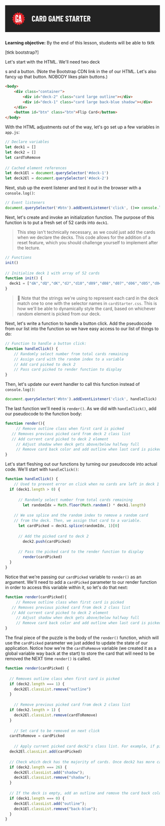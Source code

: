 # ![CSS Card Deck - Creating The Deck](./assets/hero.png)

**Learning objective:** By the end of this lesson, students will be able to tktk

[tktk bootstrap?]

Let's start with the HTML. We'll need two deck <div>s and a button. (Note the Bootstrap CDN link in the <head> of our HTML.  Let's also fancy up that button.  NOBODY likes plain buttons.)

```html
<body>
	<div class="container">
		<div id="deck-2" class="card large outline"></div>
		<div id="deck-1" class="card large back-blue shadow"></div>
	</div>
	<button id="btn" class="btn">Flip Card</button>
</body>
```

With the HTML adjustments out of the way, let's go set up a few variables in `app.js`:

```javascript
// Declare variables
let deck1 = []
let deck2 = []
let cardToRemove

// Cached element references
let deck1El = document.querySelector('#deck-1')
let deck2El = document.querySelector('#deck-2')
```

Next, stub up the event listener and test it out in the browser with a `console.log()`:

```javascript
// Event listeners
document.querySelector('#btn').addEventListener('click', ()=> console.log('clicked'))
```

Next, let's create and invoke an initialization function. The purpose of this function is to put a fresh set of 52 cards into `deck1`. 

> This step isn't technically necessary, as we could just add the cards when we declare the decks. This code allows for the addition of a reset feature, which you should challenge yourself to implement after the lecture.

```javascript
// Functions
init()

// Initialize deck 1 with array of 52 cards
function init() {
  deck1 = ["dA","dQ","dK","dJ","d10","d09","d08","d07","d06","d05","d04","d03","d02","hA","hQ","hK","hJ","h10","h09","h08","h07","h06","h05","h04","h03","h02","cA","cQ","cK","cJ","c10","c09","c08","c07","c06","c05","c04","c03","c02","sA","sQ","sK","sJ","s10","s09","s08","s07","s06","s05","s04","s03","s02"]
}
```

> 🧠 Note that the strings we're using to represent each card in the deck match one to one with the selector names in `cardStarter.css`. This is how we'll be able to dynamically style the card, based on whichever random element is picked from our deck.

Next, let's write a function to handle a button click. Add the pseudocode from our list into the function so we have easy access to our list of things to do:

```javascript
// Function to handle a button click:
function handleClick() {
    // Randomly select number from total cards remaining
    // Assign card with the random index to a variable
    // Add card picked to deck 2
    // Pass card picked to render function to display
}
```

Then, let's update our event handler to call this function instead of `console.log()`:

```javascript
document.querySelector('#btn').addEventListener('click', handleClick)
```

The last function we'll need is `render()`. As we did with `handleClick()`, add our pseudocode to the function body: 

```javascript
function render(){
	 // Remove outline class when first card is picked
   // Removes previous picked card from deck 2 class list
   // Add current card picked to deck 2 element
	 // Adjust shadow when deck gets above/below halfway full
	 // Remove card back color and add outline when last card is picked
}
```

Let's start fleshing out our functions by turning our pseudocode into actual code. We'll start with `handleClick()`:

```javascript
function handleClick() {
	// Used to prevent error on click when no cards are left in deck 1
  if (deck1.length > 0) {  

	  // Randomly select number from total cards remaining
		let randomIdx = Math.floor(Math.random() * deck1.length)

    // We use splice and the random index to remove a random card 
    // from the deck. Then, we assign that card to a variable. 
	  let cardPicked = deck1.splice(randomIdx, 1)[0]

	  // Add the picked card to deck 2
		deck2.push(cardPicked) 

	  // Pass the picked card to the render function to display
		render(cardPicked)
  }
}
```

Notice that we're passing our `cardPicked` variable to `render()` as an argument. We'll need to add a `cardPicked` parameter to our render function in order to access this variable within it, so let's do that next: 

```javascript
function render(cardPicked){
	 // Remove outline class when first card is picked
   // Removes previous picked card from deck 2 class list
   // Add current card picked to deck 2 element
	 // Adjust shadow when deck gets above/below halfway full
	 // Remove card back color and add outline when last card is picked
}
```

The final piece of the puzzle is the body of the `render()` function, which will use the `cardPicked` parameter we just added to update the state of our application. Notice how we're the `cardToRemove` variable (we created it as a global variable way back at the start) to store the card that will need to be removed the NEXT time `render()` is called.

```javascript
function render(cardPicked) {

  // Removes outline class when first card is picked
  if (deck2.length === 1) {  
    deck2El.classList.remove("outline")
  }

	// Remove previous picked card from deck 2 class list
  if (deck2.length > 1) {  
    deck2El.classList.remove(cardToRemove)
  }

	// Set card to be removed on next click
  cardToRemove = cardPicked  

	// Apply current picked card deck2's class list. For example, if picked card was "h08", the the deck2El would gain the class "h08", which correlates to a background image of the eight of hearts. 
  deck2El.classList.add(cardPicked)  

  // Check which deck has the majority of cards. Once deck2 has more cards, remove shadow from deck1 and apply it to deck2.
  if (deck2.length === 26) {  
    deck2El.classList.add("shadow");
    deck1El.classList.remove("shadow");
  }
	
  // If the deck is empty, add an outline and remove the card back color
  if (deck1.length === 0) {  
    deck1El.classList.add("outline");
    deck1El.classList.remove("back-blue");
  }
}
```


